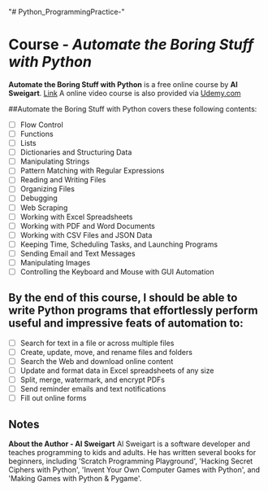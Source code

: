 "# Python_ProgrammingPractice-" 
# Course - *Automate the Boring Stuff with Python*

**Automate the Boring Stuff with Python** is a free online course by **Al Sweigart**. [Link](https://automatetheboringstuff.com/)
A online video course is also provided via [Udemy.com](https://www.udemy.com/automate/?couponCode=FOR_LIKE_10_BUCKS) 

##Automate the Boring Stuff with Python covers these following contents:

- [ ] Flow Control
- [ ] Functions
- [ ] Lists
- [ ] Dictionaries and Structuring Data
- [ ] Manipulating Strings
- [ ] Pattern Matching with Regular Expressions
- [ ] Reading and Writing Files
- [ ] Organizing Files
- [ ] Debugging
- [ ] Web Scraping
- [ ] Working with Excel Spreadsheets
- [ ] Working with PDF and Word Documents
- [ ] Working with CSV Files and JSON Data
- [ ] Keeping Time, Scheduling Tasks, and Launching Programs
- [ ] Sending Email and Text Messages
- [ ] Manipulating Images
- [ ] Controlling the Keyboard and Mouse with GUI Automation

## By the end of this course, I should be able to write Python programs that effortlessly perform useful and impressive feats of automation to:
- [ ] Search for text in a file or across multiple files
- [ ] Create, update, move, and rename files and folders
- [ ] Search the Web and download online content
- [ ] Update and format data in Excel spreadsheets of any size
- [ ] Split, merge, watermark, and encrypt PDFs
- [ ] Send reminder emails and text notifications
- [ ] Fill out online forms

## Notes
**About the Author - Al Sweigart**
Al Sweigart is a software developer and teaches programming to kids and adults. He has written several books for beginners, including 'Scratch Programming Playground', 'Hacking Secret Ciphers with Python', 'Invent Your Own Computer Games with Python', and 'Making Games with Python & Pygame'.
